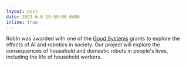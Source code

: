```yaml
---
layout: post
date: 2023-6-6 15:59:00-0400
inline: true
---
```


RobIn was awarded with one of the [Good Systems](https://bridgingbarriers.utexas.edu/good-systems) grants to explore the effects of AI and robotics in society. Our project will explore the consequences of household and domestic robots in people's lives, including the life of household workers.